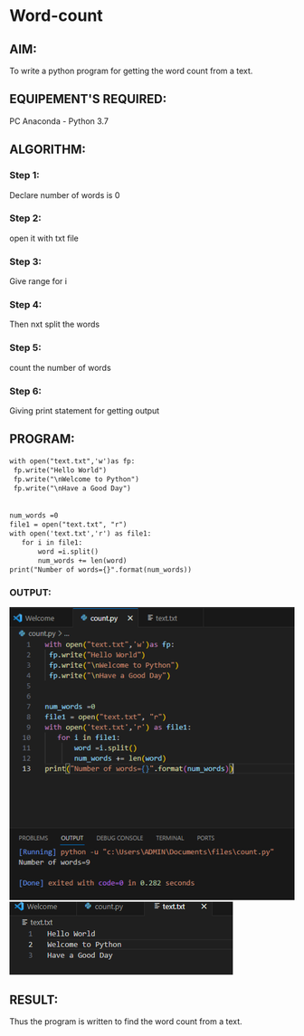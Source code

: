 # Word-count
## AIM:
To write a python program for getting the word count from a text.
## EQUIPEMENT'S REQUIRED: 
PC
Anaconda - Python 3.7
## ALGORITHM:

### Step 1:

Declare number of words is 0

### Step 2:
open it with txt file

### Step 3:
Give range for i

### Step 4:
Then nxt split the words

### Step 5:
count the number of words

### Step 6:
Giving print statement for getting output

 
 ## PROGRAM:
 ```
 with open("text.txt",'w')as fp:
  fp.write("Hello World")
  fp.write("\nWelcome to Python")
  fp.write("\nHave a Good Day")


num_words =0
file1 = open("text.txt", "r")
with open('text.txt','r') as file1:
    for i in file1:
        word =i.split()
        num_words += len(word)
print("Number of words={}".format(num_words))
```



### OUTPUT:

 ![Alt text](word_count-1.png)
 ![Alt text](<word_count 2-1.png>)



## RESULT:
Thus the program is written to find the word count from a text.
